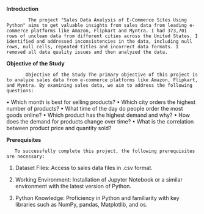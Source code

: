 **Introduction** 

            The project "Sales Data Analysis of E-Commerce Sites Using Python" aims to get valuable insights from sales data from leading e-commerce platforms like Amazon, Flipkart and Myntra. I had 373,701 rows of unclean data from different cities across the United States. I identified and addressed inconsistencies in the data, including null rows, null cells, repeated titles and incorrect data formats. I removed all data quality issues and then analyzed the data. 


**Objective of the Study**

           Objective of the Study The primary objective of this project is to analyze sales data from e-commerce platforms like Amazon, Flipkart, and Myntra. By examining sales data, we aim to address the following questions: 
• Which month is best for selling products? 
• Which city orders the highest number of products? 
• What time of the day do people order the most goods online? 
• Which product has the highest demand and why? 
• How does the demand for products change over time? 
• What is the correlation between product price and quantity sold? 


**Prerequisites**

       To successfully complete this project, the following prerequisites are necessary: 
1. Dataset Files: Access to sales data files in .csv format.

 2. Working Environment: Installation of Jupyter Notebook or a similar environment with the latest version of Python. 

3. Python Knowledge: Proficiency in Python and familiarity with key libraries such as NumPy, pandas, Matplotlib, and os.

